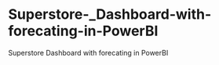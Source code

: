 # Superstore-_Dashboard-with-forecating-in-PowerBI
Superstore  Dashboard with forecating in PowerBI
